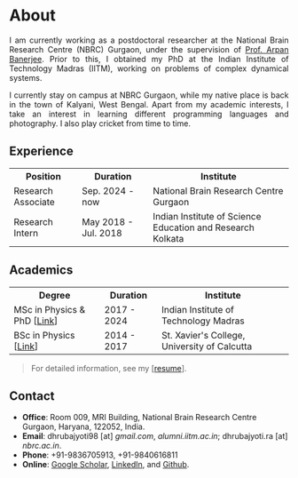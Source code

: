 # About

<div align="justify">


<p>
I am currently working as a postdoctoral researcher at the National Brain Research Centre (NBRC) Gurgaon, under the supervision of <a href="https://www.nbrc.ac.in/newweb/research/groups/arpan-banerjee">Prof. Arpan Banerjee</a>. Prior to this, I obtained my PhD at the Indian Institute of Technology Madras (IITM), working on problems of complex dynamical systems.
</p>

<p>
I currently stay on campus at NBRC Gurgaon, while my native place is back in the town of Kalyani, West Bengal. Apart from my academic interests, I take an interest in learning different programming languages and photography. I also play cricket from time to time.
</p>
</div>




## Experience

<table>
  <tr>
    <th>Position</th>
    <th>Duration</th>
    <th>Institute</th>
  </tr>
  <tr>
    <td>Research Associate</td>
    <td>Sep. 2024 - now </td>
    <td>National Brain Research Centre Gurgaon</td>
  </tr>
  <tr>
    <td>Research Intern</td>
    <td>May 2018 - Jul. 2018</td>
    <td>Indian Institute of Science Education and Research Kolkata</td>
  </tr>
</table>


## Academics

<table>
  <tr>
    <th>Degree</th>
    <th>Duration</th>
    <th>Institute</th>
  </tr>
  <tr>
    <td>MSc in Physics & PhD [<a href="/research/index.html">Link</a>]</td>
    <td>2017 - 2024 </td>
    <td>Indian Institute of Technology Madras</td>
  </tr>
  <tr>
    <td>BSc in Physics [<a href="https://drive.google.com/file/d/1kzH1EiCFbbcnvpbOTWJMMhiCC53tkvDD/view?usp=sharing">Link</a>]</td>
    <td>2014 - 2017</td>
    <td>St. Xavier's College, University of Calcutta</td>
  </tr>
</table>



> For detailed information, see my [[resume](https://drive.google.com/file/d/1pDmqyZtTw7QiOCLzVDtpZioT9_SFtdWR/view)].

## Contact



- **Office**: Room 009, MRI Building, National Brain Research Centre Gurgaon, Haryana, 122052, India.
- **Email**: dhrubajyoti98 [at] _gmail.com_, _alumni.iitm.ac.in_; dhrubajyoti.ra [at] _nbrc.ac.in_.
- **Phone**: +91-9836705913, +91-9840616811
- **Online**: [Google Scholar](https://scholar.google.co.in/citations?user=2OR7h7kAAAAJ&hl=en), [LinkedIn](https://www.linkedin.com/in/dhrubajyoti-biswas/), and [Github](https://github.com/dhrubajyoti98).
